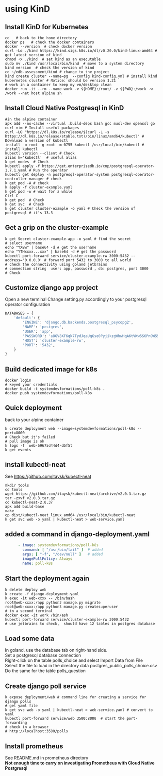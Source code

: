 # using KinD

## Install KinD for Kubernetes
```shell
cd   # back to the home directory
docker ps   # check the docker containers
docker --version  # check docker version 
curl -Lo ./kind https://kind.sigs.k8s.io/dl/v0.20.0/kind-linux-amd64 # get latest version of kind
chmod +x ./kind  # set kind as an executable
sudo mv ./kind /usr/local/bin/kind  # move to a system directory
kind version  # check the version of kind 
cd ~/edb-assessment/kind # change to the project
kind create cluster --name=pg  --config kind-config.yml # install kind kubernetes cluster # Notice: should be version 1.21
# work in a container to keep my vm/desktop clean 
docker run -it --rm --name work -v ${HOME}:/root/ -v ${PWD}:/work -w /work --net host alpine sh
```

## Install Cloud Native Postgresql in KinD
```shell
#in the alpine container
apk add --no-cache --virtual .build-deps bash gcc musl-dev openssl go curl vim # Install useful packages
curl -LO "https://dl.k8s.io/release/$(curl -L -s https://dl.k8s.io/release/stable.txt)/bin/linux/amd64/kubectl" # Download a version of kubectl
install -o root -g root -m 0755 kubectl /usr/local/bin/kubectl # install kubectl
kubectl version --client # Check 
alias k='kubectl'  # useful alias
k get nodes  # Check 
kubectl apply -f https://get.enterprisedb.io/cnp/postgresql-operator-1.7.1.yaml # Run the operator
kubectl get deploy -n postgresql-operator-system postgresql-operator-controller-manager # check 
k get pod -A # check 
k apply -f cluster-example.yaml
k get pod -w # wait for a while
Ctrl-C
k get pod  # Check
k get svc  # Check 
k get cluster cluster-example -o yaml # Check the version of postgresql # it's 13.3
```

## Get a grip on the cluster-example 
```shell
k get Secret cluster-example-app -o yaml # find the secret
# select username
echo "YXBw" | base64 -d # get the username
echo "YTHxxxx...xxx" | base64 -d # get the password
kubectl port-forward service/cluster-example-rw 3000:5432 --address='0.0.0.0' # forward port 5432 to 3000 to all world
# check the connectivity using goland jetbrains
# connection string  user: app, password , db: postgres, port 3000
# Check  
```

## Customize django app project
Open a new terminal
Change setting.py accordingly to your postgresql operator configuration  
```python
DATABASES = {
    'default': {
        'ENGINE': 'django.db.backends.postgresql_psycopg2',
        'NAME': 'postgres',
        'USER': 'app',
        'PASSWORD': 'a8GV8XF6qk7TydJqaUqGse0PyjikzgWhwHqA6tVKw5S6PnOW55OQHcnbsfZgztPb',
        'HOST': 'cluster-example-rw',
        'PORT': '5432',
    }
}
```
## Build dedicated image for k8s
```shell 
docker login 
# keyed your credentials
docker build -t systemdevformations/poll-k8s . 
docker push systemdevformations/poll-k8s
```
## Quick deployment
back to your alpine container 
```shell
k create deployment web --image=systemdevformations/poll-k8s --port=8000
# Check but it's failed 
# pull image is ok 
k logs -f  web-69675d44d4-d5f5t 
k get events
```
## install kubectl-neat 
See https://github.com/itaysk/kubectl-neat
```shell
mkdir tools
cd tools
wget https://github.com/itaysk/kubectl-neat/archive/v2.0.3.tar.gz
tar -zxvf v2.0.3.tar.gz 
cd kubectl-neat-2.0.3/
apk add build-base
make
cp dist/kubectl-neat_linux_amd64 /usr/local/bin/kubectl-neat
k get svc web -o yaml | kubectl-neat > web-service.yaml
```

## added a command in django-deployment.yaml 
```yaml
      - image: systemdevformations/poll-k8s
        command: [ "/usr/bin/tail" ]  # added
        args: [ "-f", "/dev/null" ]   # added
        imagePullPolicy: Always
        name: poll-k8s
```
## Start the deployment again  
```shell
k delete deploy web 
k create -f django-deployment.yaml
k exec -it web-xxxx -- /bin/bash
root@web-xxxx:/app python3 manage.py migrate
root@web-xxxx:/app python3 manage.py createsuperuser
# in a second terminal 
docker exec -it work /bin/ash
kubectl port-forward service/cluster-example-rw 3000:5432 
# use jetbrains to check,  should have 12 tables in postgres database 
```
## Load some data
In goland, use the database tab on right-hand side.   
Set a postgresql database connection  
Right-click on the table polls_choice and select Import Data from  File  
Select the file to load in the directory data postgres_public_polls_choice.csv
Do the same for the table polls_question

## Create django poll service 
```shell
k expose deployment/web # command line for creating a service for django polls
# get yaml file 
k get svc web -o yaml | kubectl-neat > web-service.yaml # convert to yaml
kubectl port-forward service/web 3500:8000  # start the port-forwarding
# check in a browser 
# http://localhost:3500/polls
```

## Install prometheus
See README.md in prometheus directory    
**Not enough time to carry on investigating Prometheus with Cloud Native Postgresql**



